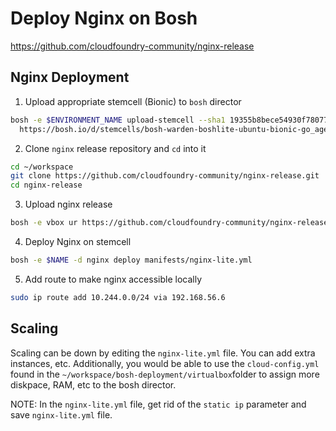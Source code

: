 # Deploy Nginx on Bosh
https://github.com/cloudfoundry-community/nginx-release
## Nginx Deployment
1. Upload appropriate stemcell (Bionic) to `bosh` director
```bash
bosh -e $ENVIRONMENT_NAME upload-stemcell --sha1 19355b8bece54930f78077290b7c1562ef45c1ee \
  https://bosh.io/d/stemcells/bosh-warden-boshlite-ubuntu-bionic-go_agent?v=1.115
```

2. Clone `nginx` release repository and `cd` into it

```bash
cd ~/workspace
git clone https://github.com/cloudfoundry-community/nginx-release.git
cd nginx-release
```
3. Upload nginx release

```bash
bosh -e vbox ur https://github.com/cloudfoundry-community/nginx-release/releases/download/1.21.6/nginx-release-1.21.6.tgz

```

4. Deploy Nginx on stemcell

```bash
bosh -e $NAME -d nginx deploy manifests/nginx-lite.yml
```

5. Add route to make nginx accessible locally

```bash
sudo ip route add 10.244.0.0/24 via 192.168.56.6
```

## Scaling
Scaling can be down by editing the `nginx-lite.yml` file. You can add extra instances, etc. Additionally, you would be able to use the `cloud-config.yml` found in the `~/workspace/bosh-deployment/virtualbox`folder to assign more diskpace, RAM, etc to the bosh director. 

NOTE: In the `nginx-lite.yml` file, get rid of the `static ip` parameter and save `nginx-lite.yml` file.

